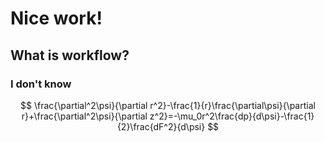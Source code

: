 # Nice work!
## What is workflow?
### I don't know
$$
\frac{\partial^2\psi}{\partial r^2}-\frac{1}{r}\frac{\partial\psi}{\partial r}+\frac{\partial^2\psi}{\partial z^2}=-\mu_0r^2\frac{dp}{d\psi}-\frac{1}{2}\frac{dF^2}{d\psi}
$$

